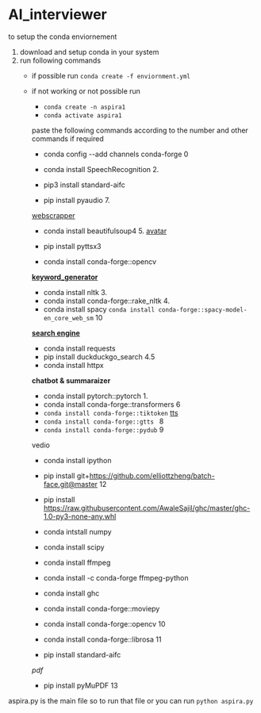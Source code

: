 # AI_interviewer

to setup the conda enviornement
1. download and setup conda  in your system
2. run following commands
    - if possible run  ``` conda create -f enviornment.yml ```
    - if not working or not possible  run
       -  ``` conda create -n aspira1 ```
       - ``` conda activate aspira1 ```

        paste the  following commands according to the  number and other commands if required
      
        - conda config --add channels conda-forge 0 


        - conda install SpeechRecognition 2.
        - pip3 install standard-aifc
        - pip install pyaudio	7.

        <u>webscrapper</u>
        - conda install  beautifulsoup4  5.
        <u>avatar</u>

        - pip install pyttsx3
        - conda install conda-forge::opencv



        **<u>keyword_generator</u>**
        - conda install nltk 3.
        - conda install conda-forge::rake_nltk  4.
        - conda install spacy
        `conda install conda-forge::spacy-model-en_core_web_sm` 10

      **<u>search engine</u>**

        - conda install requests
        - pip install duckduckgo_search 4.5
        - conda install httpx 


        **chatbot & summaraizer**
        - conda install pytorch::pytorch 1.
        - conda install conda-forge::transformers 6
        - `conda install conda-forge::tiktoken` 
        <u>tts</u>
        - `conda install conda-forge::gtts ` 8
        - `conda install conda-forge::pydub` 9

        vedio
        - conda install ipython
        - pip install git+https://github.com/elliottzheng/batch-face.git@master 12
        - pip install https://raw.githubusercontent.com/AwaleSajil/ghc/master/ghc-1.0-py3-none-any.whl

        - conda intstall numpy
        - conda install scipy
        - conda install ffmpeg
        - conda install -c conda-forge ffmpeg-python
        - conda install ghc
        - conda install conda-forge::moviepy
        - conda install conda-forge::opencv 10
        - conda install conda-forge::librosa 11
        - pip install standard-aifc 

        *pdf*
        - pip install pyMuPDF 13
          
aspira.py is the main file so to run that file or  you can run `python aspira.py`
